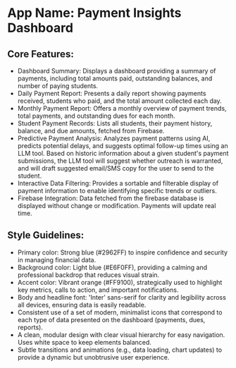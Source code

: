 # **App Name**: Payment Insights Dashboard

## Core Features:

- Dashboard Summary: Displays a dashboard providing a summary of payments, including total amounts paid, outstanding balances, and number of paying students.
- Daily Payment Report: Presents a daily report showing payments received, students who paid, and the total amount collected each day.
- Monthly Payment Report: Offers a monthly overview of payment trends, total payments, and outstanding dues for each month.
- Student Payment Records: Lists all students, their payment history, balance, and due amounts, fetched from Firebase.
- Predictive Payment Analysis: Analyzes payment patterns using AI, predicts potential delays, and suggests optimal follow-up times using an LLM tool. Based on historic information about a given student's payment submissions, the LLM tool will suggest whether outreach is warranted, and will draft suggested email/SMS copy for the user to send to the student.
- Interactive Data Filtering: Provides a sortable and filterable display of payment information to enable identifying specific trends or outliers.
- Firebase Integration: Data fetched from the firebase database is displayed without change or modification. Payments will update real time.

## Style Guidelines:

- Primary color: Strong blue (#2962FF) to inspire confidence and security in managing financial data.
- Background color: Light blue (#E6F0FF), providing a calming and professional backdrop that reduces visual strain.
- Accent color: Vibrant orange (#FF9100), strategically used to highlight key metrics, calls to action, and important notifications.
- Body and headline font: 'Inter' sans-serif for clarity and legibility across all devices, ensuring data is easily readable.
- Consistent use of a set of modern, minimalist icons that correspond to each type of data presented on the dashboard (payments, dues, reports).
- A clean, modular design with clear visual hierarchy for easy navigation. Uses white space to keep elements balanced.
- Subtle transitions and animations (e.g., data loading, chart updates) to provide a dynamic but unobtrusive user experience.